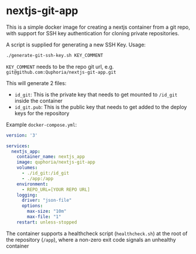 # nextjs-git-app

This is a simple docker image for creating a nextjs container from a git repo, with support for SSH key authentication for cloning private repositories.  

A script is supplied for generating a new SSH Key.
Usage:  
```sh
./generate-git-ssh-key.sh KEY_COMMENT
```

`KEY_COMMENT` needs to be the repo git url, e.g. `git@github.com:Quphoria/nextjs-git-app.git`  

This will generate 2 files:
- `id_git`: This is the private key that needs to get mounted to `/id_git` inside the container
- `id_git.pub`: This is the public key that needs to get added to the deploy keys for the repository

Example `docker-compose.yml`:  
```yml
version: '3'

services:
  nextjs_app:
    container_name: nextjs_app
    image: quphoria/nextjs-git-app
    volumes:
      - ./id_git:/id_git
      - ./app:/app
    environment:
      - REPO_URL=[YOUR REPO URL]
    logging:
      driver: "json-file"
      options:
        max-size: "10m"
        max-file: "1"
    restart: unless-stopped
```

The container supports a healthcheck script (`healthcheck.sh`) at the root of the repository (`/app`), where a non-zero exit code signals an unhealthy container  


